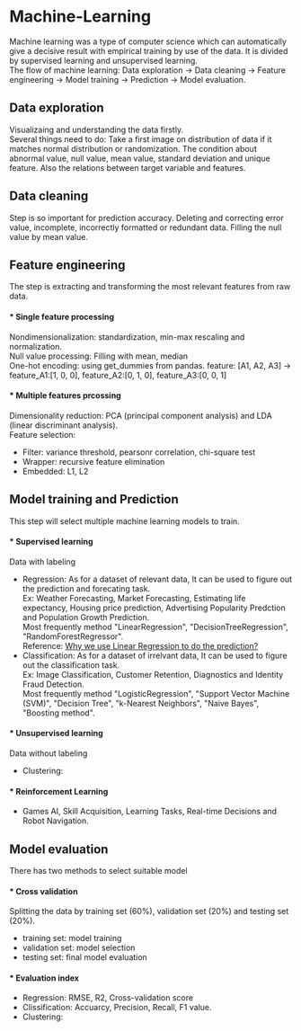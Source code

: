 # Machine-Learning
Machine learning was a type of computer science which can automatically give a decisive result with empirical training by use of the data. It is divided by supervised learning and unsupervised learning.  
The flow of machine learning: Data exploration -> Data cleaning -> Feature engineering -> Model training -> Prediction -> Model evaluation.

## Data exploration
Visualizaing and understanding the data firstly.  
Several things need to do: Take a first image on distribution of data if it matches normal distribution or randomization. The condition about abnormal value, null value, mean value, standard deviation and unique feature. Also the relations between target variable and features.

## Data cleaning
Step is so important for prediction accuracy. Deleting and correcting error value, incomplete, incorrectly formatted or redundant data. Filling the null value by mean value. 

## Feature engineering
The step is extracting and transforming the most relevant features from raw data.  
#### * Single feature processing 
Nondimensionalization: standardization, min-max rescaling and normalization.  
Null value processing: Filling with mean, median  
One-hot encoding: using get_dummies from pandas. feature: [A1, A2, A3] -> feature_A1:[1, 0, 0], feature_A2:[0, 1, 0], feature_A3:[0, 0, 1]  
#### * Multiple features prcossing
Dimensionality reduction: PCA (principal component analysis) and LDA (linear discriminant analysis).   
Feature selection:   
- Filter: variance threshold, pearsonr correlation, chi-square test  
- Wrapper: recursive feature elimination  
- Embedded: L1, L2  

## Model training and Prediction
This step will select multiple machine learning models to train. 
#### * Supervised learning
Data with labeling 
- Regression: As for a dataset of relevant data, It can be used to figure out the prediction and forecating task.  
  Ex: Weather Forecasting, Market Forecasting, Estimating life expectancy, Housing price prediction, Advertising Popularity Predction and Population Growth Prediction.  
  Most frequently method "LinearRegression", "DecisionTreeRegression", "RandomForestRegressor".  
  Reference: [Why we use Linear Regression to do the prediction?](https://medium.com/@sunyang19940702/why-we-use-linear-regression-to-do-the-prediction-6220df181047)
- Classification: As for a dataset of irrelvant data, It can be used to figure out the classification task.  
  Ex: Image Classification, Customer Retention, Diagnostics and Identity Fraud Detection.  
  Most frequently method "LogisticRegression", "Support Vector Machine (SVM)", "Decision Tree", "k-Nearest Neighbors", "Naive Bayes", "Boosting method".
#### * Unsupervised learning
Data without labeling
- Clustering:  
#### * Reinforcement Learning
- Games AI, Skill Acquisition, Learning Tasks, Real-time Decisions and Robot Navigation.  

## Model evaluation
There has two methods to select suitable model
#### * Cross validation  
Splitting the data by training set (60%), validation set (20%) and testing set (20%).
- training set: model training  
- validation set: model selection  
- testing set: final model evaluation   
#### * Evaluation index
- Regression: RMSE, R2, Cross-validation score
- Clissification: Accuarcy, Precision, Recall, F1 value. 
- Clustering:
